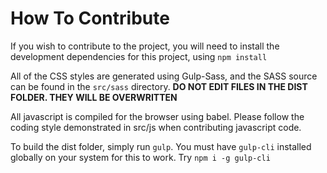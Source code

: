 # How To Contribute

If you wish to contribute to the project, you will need to install the development dependencies for this project, using `npm install`

All of the CSS styles are generated using Gulp-Sass, and the SASS source can be found in the `src/sass` directory. __DO NOT EDIT FILES IN THE DIST FOLDER. THEY WILL BE OVERWRITTEN__

All javascript is compiled for the browser using babel. Please follow the coding style demonstrated in src/js when contributing javascript code.

To build the dist folder, simply run `gulp`. You must have `gulp-cli` installed globally on your system for this to work. Try `npm i -g gulp-cli`
